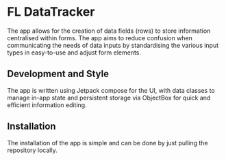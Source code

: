 # FL DataTracker

The app allows for the creation of data fields (rows) to store information centralised within forms. The app aims to reduce confusion when communicating the needs of data inputs by standardising the various input types in easy-to-use and adjust form elements.

## Development and Style

The app is written using Jetpack compose for the UI, with data classes to manage in-app state and persistent storage via ObjectBox for quick and efficient information editing. 

## Installation

The installation of the app is simple and can be done by just pulling the repository locally.


